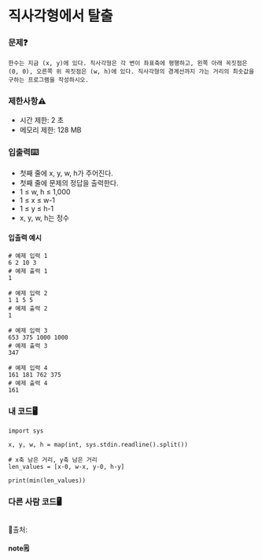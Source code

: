 # 직사각형에서 탈출

### 문제❓
```
한수는 지금 (x, y)에 있다. 직사각형은 각 변이 좌표축에 평행하고, 왼쪽 아래 꼭짓점은 (0, 0), 오른쪽 위 꼭짓점은 (w, h)에 있다. 직사각형의 경계선까지 가는 거리의 최솟값을 구하는 프로그램을 작성하시오.
```

### 제한사항⚠️
* 시간 제한: 2 초
* 메모리 제한: 	128 MB

### 입출력⌨️
* 첫째 줄에 x, y, w, h가 주어진다.
* 첫째 줄에 문제의 정답을 출력한다.
* 1 ≤ w, h ≤ 1,000
* 1 ≤ x ≤ w-1
* 1 ≤ y ≤ h-1
* x, y, w, h는 정수

#### 입출력 예시
```
# 예제 입력 1 
6 2 10 3
# 예제 출력 1 
1

# 예제 입력 2 
1 1 5 5
# 예제 출력 2 
1

# 예제 입력 3 
653 375 1000 1000
# 예제 출력 3 
347

# 예제 입력 4 
161 181 762 375
# 예제 출력 4 
161
```

### 내 코드🖥️
```
import sys

x, y, w, h = map(int, sys.stdin.readline().split())

# x축 남은 거리, y축 남은 거리
len_values = [x-0, w-x, y-0, h-y]

print(min(len_values))
```


### 다른 사람 코드🖥️
```

```
🔗출처: 

#### note🗒️
> 

